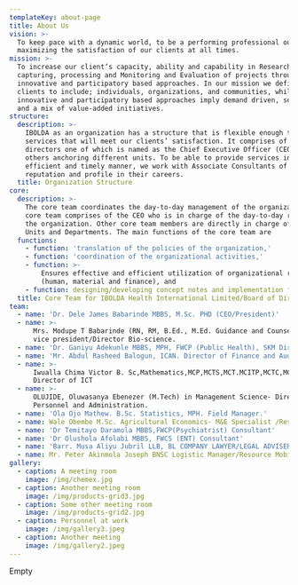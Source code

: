 ```yaml
---
templateKey: about-page
title: About Us
vision: >-
  To keep pace with a dynamic world, to be a performing professional outfit
  maximizing the satisfaction of our clients at all times.
mission: >-
  To increase our client’s capacity, ability and capability in Research, Data
  capturing, processing and Monitoring and Evaluation of projects through
  innovative and participatory based approaches. In our mission we define
  clients to include; individuals, organizations, and communities, while
  innovative and participatory based approaches imply demand driven, sensitive
  and a mix of value-added initiatives.
structure:
  description: >-
    IBOLDA as an organization has a structure that is flexible enough to provide
    services that will meet our clients’ satisfaction. It comprises of Four
    directors one of which is named as the Chief Executive Officer (CEO) with
    others anchoring different units. To be able to provide services in an
    efficient and timely manner, we work with Associate Consultants of high
    reputation and profile in their careers.
  title: Organization Structure
core:
  description: >-
    The core team coordinates the day-to-day management of the organization. The
    core team comprises of the CEO who is in charge of the day-to-day running of
    the organization. Other core team members are directly in charge of various
    Units and Departments. The main functions of the core team are
  functions:
    - function: 'translation of the policies of the organization,'
    - function: 'coordination of the organizational activities,'
    - function: >-
        Ensures effective and efficient utilization of organizational resources
        (human, material and finance), and
    - function: designing/developing concept notes and implementation frameworks.
  title: Core Team for IBOLDA Health International Limited/Board of Directors
team:
  - name: 'Dr. Dele James Babarinde MBBS, M.Sc. PHD (CEO/President)'
  - name: >-
      Mrs. Modupe T Babarinde (RN, RM, B.Ed., M.Ed. Guidance and Counseling).
      vice president/Director Bio-science.
  - name: 'Dr. Ganiyu Adekunle MBBS, MPH, FWCP (Public Health), SKM Director'
  - name: 'Mr. Abdul Rasheed Balogun, ICAN. Director of Finance and Audit'
  - name: >-
      Iwualla Chima Victor B. Sc,Mathematics,MCP,MCTS,MCT.MCITP,MCTC,MCPN .
      Director of ICT
  - name: >-
      OLUJIDE, Oluwasanya Ebenezer (M.Tech) in Management Science- Director of
      Personnel and Administration.
  - name: 'Ola Ojo Mathew. B.Sc. Statistics, MPH. Field Manager.'
  - name: Wale Obembe M.Sc. Agricultural Economics- M&E Specialist /Research
  - name: 'Dr Temitayo Daramola MBBS,FWCP(Psychiatrist) Consultant'
  - name: 'Dr Olushola Afolabi MBBS, FWCS (ENT) Consultant'
  - name: 'Barr. Musa Aliyu Jubril LLB, BL COMPANY LAWYER/LEGAL ADVISER'
  - name: Mr. Peter Akinmola Joseph BNSC Logistic Manager/Resource Mobilization.
gallery:
  - caption: A meeting room
    image: /img/chemex.jpg
  - caption: Another meeting room
    image: /img/products-grid3.jpg
  - caption: Some other meeting room
    image: /img/products-grid2.jpg
  - caption: Personnel at work
    image: /img/gallery3.jpeg
  - caption: Another meeting
    image: /img/gallery2.jpeg
---
```

Empty
